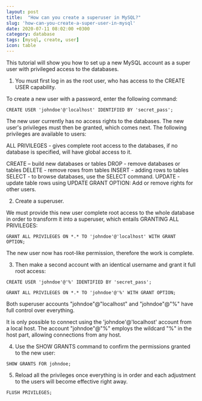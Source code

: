 ```yaml
---
layout: post
title:  "How can you create a superuser in MySQL?"
slug: 'how-can-you-create-a-super-user-in-mysql'
date: 2020-07-11 08:02:00 +0300
category: database
tags: [mysql, create, user]
icon: table
---
```


This tutorial will show you how to set up a new MySQL account as a super user with privileged access to the databases.

1. You must first log in as the root user, who has access to the CREATE USER capability.

To create a new user with a password, enter the following command:

```
CREATE USER 'johndoe'@'localhost' IDENTIFIED BY 'secret_pass';
```

The new user currently has no access rights to the databases. The new user's privileges must then be granted, which comes next. The following privileges are available to users:

ALL PRIVILEGES - gives complete root access to the databases, if no database is specified, will have global access to it.

CREATE – build new databases or tables
DROP - remove databases or tables
DELETE - remove rows from tables 
INSERT - adding rows to tables
SELECT - to browse databases, use the SELECT command.
UPDATE - update table rows using UPDATE
GRANT OPTION: Add or remove rights for other users.

2. Create a superuser.

We must provide this new user complete root access to the whole database in order to transform it into a superuser, which entails GRANTING ALL PRIVILEGES:

```
GRANT ALL PRIVILEGES ON *.* TO 'johndoe'@'localhost' WITH GRANT OPTION;
```

The new user now has root-like permission, therefore the work is complete.


3. Then make a second account with an identical username and grant it full root access:

```
CREATE USER 'johndoe'@'%' IDENTIFIED BY 'secret_pass';

GRANT ALL PRIVILEGES ON *.* TO 'johndoe'@'%' WITH GRANT OPTION;
```

Both superuser accounts "johndoe"@"localhost" and "johndoe"@"%" have full control over everything.

It is only possible to connect using the 'johndoe'@'localhost' account from a local host. The account "johndoe"@"%" employs the wildcard "%" in the host part, allowing connections from any host.

4. Use the SHOW GRANTS command to confirm the permissions granted to the new user:

```
SHOW GRANTS FOR johndoe;
```

5. Reload all the privileges once everything is in order and each adjustment to the users will become effective right away.

```
FLUSH PRIVILEGES;
```